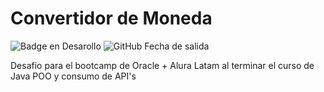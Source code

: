 # Convertidor de Moneda

![Badge en Desarollo](https://img.shields.io/badge/STATUS-Finalizado-green)
![GitHub Fecha de salida](https://img.shields.io/badge/Fecha_de_salida-Mayo-blue)

Desafio para el bootcamp de Oracle + Alura Latam al terminar el curso de Java POO y consumo de API's
